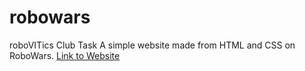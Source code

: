 # robowars
roboVITics Club Task
A simple website made from HTML and CSS on RoboWars.
[Link to Website](https://anmoliscool.github.io/robowars/)
